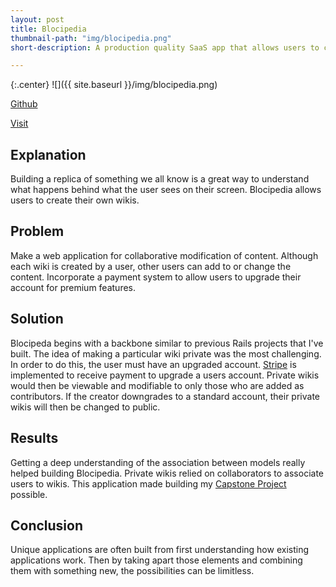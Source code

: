 ```yaml
---
layout: post
title: Blocipedia
thumbnail-path: "img/blocipedia.png"
short-description: A production quality SaaS app that allows users to create their own wikis.

---
```


{:.center}
![]({{ site.baseurl }}/img/blocipedia.png)

[Github](http://github.com/iamkevinlowe/blocipedia)

[Visit](http://iamkevinlowe-blocipedia.herokuapp.com)

## Explanation

Building a replica of something we all know is a great way to understand what happens behind what the user sees on their screen.  Blocipedia allows users to create their own wikis.

## Problem

Make a web application for collaborative modification of content.  Although each wiki is created by a user, other users can add to or change the content.  Incorporate a payment system to allow users to upgrade their account for premium features.

## Solution

Blocipeda begins with a backbone similar to previous Rails projects that I've built.  The idea of making a particular wiki private was the most challenging.  In order to do this, the user must have an upgraded account.  [Stripe](https://stripe.com/) is implemented to receive payment to upgrade a users account.  Private wikis would then be viewable and modifiable to only those who are added as contributors.  If the creator downgrades to a standard account, their private wikis will then be changed to public.

## Results

Getting a deep understanding of the association between models really helped building Blocipedia.  Private wikis relied on collaborators to associate users to wikis.  This application made building my [Capstone Project](http://iamkevinlowe.github.io/projects/photochamp) possible.

## Conclusion

Unique applications are often built from first understanding how existing applications work.  Then by taking apart those elements and combining them with something new, the possibilities can be limitless.